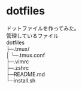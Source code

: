 dotfiles
===============
ドットファイルを作ってみた。  
管理しているファイル  
dotfiles  
├─.tmux/  
│   └─.tmux.conf  
├─.vimrc  
├─.zshrc  
├─README.md  
└─install.sh  
